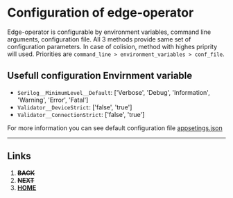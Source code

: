 # Configuration of edge-operator
Edge-operator is configurable by environment variables, command line arguments, configuration file. All 3 methods provide same set of configuration parameters. In case of colision, method with highes priprity will used. Priorities are `command_line > environment_variables > conf_file`.

## Usefull configuration Envirnment variable
- `Serilog__MinimumLevel__Default`: ['Verbose', 'Debug', 'Information', 'Warning', 'Error', 'Fatal']
- `Validator__DeviceStrict`: ['false', 'true']
- `Validator__ConnectionStrict`: ['false', 'true']

For more information you can see default configuration file [appsetings.json](https://github.com/dvojak-cz/Edge-Operator/blob/master/EdgeOperator/appsettings.json)

---
## Links
1. ~~**BACK**~~
1. ~~**NEXT**~~
1. [**HOME**](README.md)